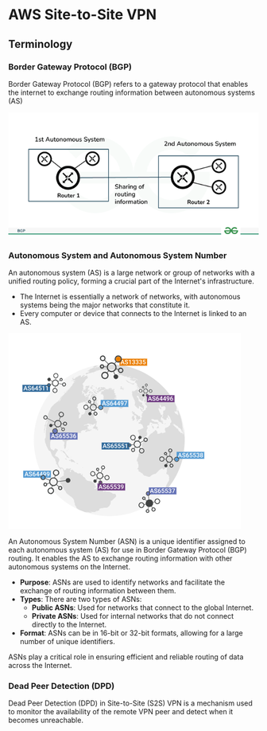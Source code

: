 # AWS Site-to-Site VPN

## Terminology

### Border Gateway Protocol (BGP)

Border Gateway Protocol (BGP) refers to a gateway protocol that enables the internet to exchange routing information between autonomous systems (AS)

![](/assets/2025-03-09-11-07-18.png)

### Autonomous System and Autonomous System Number

An autonomous system (AS) is a large network or group of networks with a unified routing policy, forming a crucial part of the Internet's infrastructure.

- The Internet is essentially a network of networks, with autonomous systems being the major networks that constitute it.
- Every computer or device that connects to the Internet is linked to an AS.

![Diagram of Autonomous System](/assets/2025-03-09-11-04-34.png)

An Autonomous System Number (ASN) is a unique identifier assigned to each autonomous system (AS) for use in Border Gateway Protocol (BGP) routing. It enables the AS to exchange routing information with other autonomous systems on the Internet.

- **Purpose**: ASNs are used to identify networks and facilitate the exchange of routing information between them.
- **Types**: There are two types of ASNs:
  - **Public ASNs**: Used for networks that connect to the global Internet.
  - **Private ASNs**: Used for internal networks that do not connect directly to the Internet.
- **Format**: ASNs can be in 16-bit or 32-bit formats, allowing for a large number of unique identifiers.

ASNs play a critical role in ensuring efficient and reliable routing of data across the Internet.

### Dead Peer Detection (DPD)

Dead Peer Detection (DPD) in Site-to-Site (S2S) VPN is a mechanism used to monitor the availability of the remote VPN peer and detect when it becomes unreachable.
